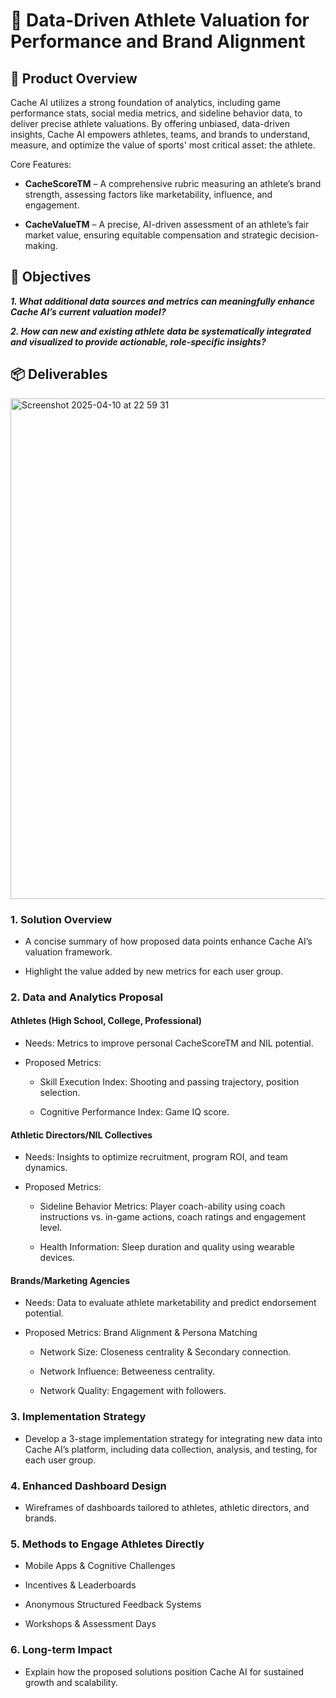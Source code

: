 # 🏅 Data-Driven Athlete Valuation for Performance and Brand Alignment

## 📝 Product Overview

Cache AI utilizes a strong foundation of analytics, including game performance stats, social media metrics, and sideline behavior data, to deliver precise athlete valuations. By offering unbiased, data-driven insights, Cache AI empowers athletes, teams, and brands to understand, measure, and optimize the value of sports' most critical asset: the athlete.

Core Features:

- **CacheScoreTM** – A comprehensive rubric measuring an athlete’s brand strength, assessing factors like marketability, influence, and engagement.

- **CacheValueTM** – A precise, AI-driven assessment of an athlete’s fair market value, ensuring equitable compensation and strategic decision-making.

## 🎯 Objectives 

_**1. What additional data sources and metrics can meaningfully enhance Cache AI’s current valuation model?**_

_**2. How can new and existing athlete data be systematically integrated and visualized to provide actionable, role-specific insights?**_

## 📦 Deliverables

<img width="801" alt="Screenshot 2025-04-10 at 22 59 31" src="https://github.com/user-attachments/assets/e14d71a1-4325-4b99-9e01-d49de426a7e5" />

### 1. Solution Overview

- A concise summary of how proposed data points enhance Cache AI’s valuation framework.

- Highlight the value added by new metrics for each user group.

### 2. Data and Analytics Proposal

#### Athletes (High School, College, Professional)

- Needs: Metrics to improve personal CacheScoreTM and NIL potential.

- Proposed Metrics:

  - Skill Execution Index: Shooting and passing trajectory, position selection.

  - Cognitive Performance Index: Game IQ score.

#### Athletic Directors/NIL Collectives

- Needs: Insights to optimize recruitment, program ROI, and team dynamics.

- Proposed Metrics:

  - Sideline Behavior Metrics: Player coach-ability using coach instructions vs. in-game actions, coach ratings and engagement level.

  - Health Information: Sleep duration and quality using wearable devices.

#### Brands/Marketing Agencies

- Needs: Data to evaluate athlete marketability and predict endorsement potential.

- Proposed Metrics: Brand Alignment & Persona Matching

  - Network Size: Closeness centrality & Secondary connection.

  - Network Influence: Betweeness centrality.

  - Network Quality: Engagement with followers.

### 3. Implementation Strategy

- Develop a 3-stage implementation strategy for integrating new data into Cache AI’s platform, including data collection, analysis, and testing, for each user group.

### 4. Enhanced Dashboard Design

- Wireframes of dashboards tailored to athletes, athletic directors, and brands.

### 5. Methods to Engage Athletes Directly

- Mobile Apps & Cognitive Challenges

- Incentives & Leaderboards

- Anonymous Structured Feedback Systems

- Workshops & Assessment Days

### 6. Long-term Impact

- Explain how the proposed solutions position Cache AI for sustained growth and scalability.
